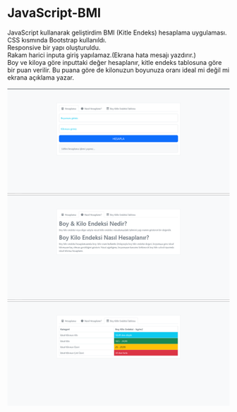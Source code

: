 # JavaScript-BMI
JavaScript kullanarak geliştirdim BMI (Kitle Endeks) hesaplama uygulaması.<br/>
CSS kısmında Bootstrap kullanıldı.<br/>
Responsive bir yapı oluşturuldu.<br/>
Rakam harici inputa giriş yapılamaz.(Ekrana hata mesajı yazdırır.)<br/>
Boy ve kiloya göre inputtaki değer hesaplanır, kitle endeks tablosuna göre bir puan verilir. Bu puana göre de kilonuzun boyunuza oranı ideal mi değil mi ekrana açıklama yazar.<br/><br/>
<img src="https://github.com/ibrahimethemkot/JavaScript-BMI/blob/main/1.PNG"><br/>
<img src="https://github.com/ibrahimethemkot/JavaScript-BMI/blob/main/2.PNG"><br/>
<img src="https://github.com/ibrahimethemkot/JavaScript-BMI/blob/main/3.PNG">
